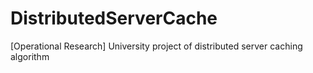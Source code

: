 # DistributedServerCache
[Operational Research] University project of distributed server caching algorithm
